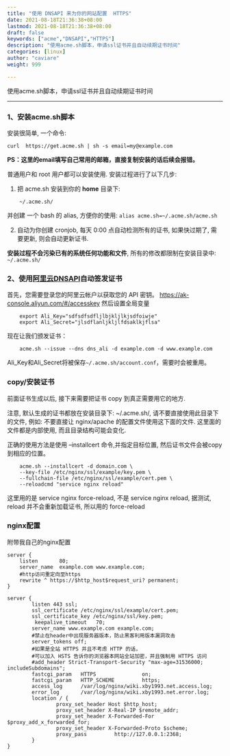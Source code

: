 ```yaml
---
title: "使用 DNSAPI 来为你的网站配置  HTTPS"
date: 2021-08-18T21:36:38+08:00
lastmod: 2021-08-18T21:36:38+08:00
draft: false
keywords: ["acme","DNSAPI","HTTPS"]
description: "使用acme.sh脚本，申请ssl证书并且自动续期证书时间"
categories: [linux]
author: "caviare"
weight: 999

---
```


使用acme.sh脚本，申请ssl证书并且自动续期证书时间


<!--more-->

---

### 1、安装**acme.sh**脚本

安装很简单, 一个命令:
```
curl  https://get.acme.sh | sh -s email=my@example.com
```

**PS：这里的email填写自己常用的邮箱，直接复制安装的话后续会报错。**

普通用户和 root 用户都可以安装使用.
安装过程进行了以下几步:

1) 把 acme.sh 安装到你的 **home** 目录下:

```
    ~/.acme.sh/
```
并创建 一个 bash 的 alias, 方便你的使用:  `alias acme.sh=~/.acme.sh/acme.sh`

2) 自动为你创建 cronjob,  每天 0:00 点自动检测所有的证书, 如果快过期了, 需要更新, 则会自动更新证书.

**安装过程不会污染已有的系统任何功能和文件**, 所有的修改都限制在安装目录中: `~/.acme.sh/`

### 2、使用[阿里云DNSAPI](https://ak-console.aliyun.com/#/accesskey)自动签发证书

首先，您需要登录您的阿里云帐户以获取您的 API 密钥。 https://ak-console.aliyun.com/#/accesskey
然后设置全局变量
```
    export Ali_Key="sdfsdfsdfljlbjkljlkjsdfoiwje"
    export Ali_Secret="jlsdflanljkljlfdsaklkjflsa"
```
现在让我们颁发证书：
```
    acme.sh --issue --dns dns_ali -d example.com -d www.example.com
```
Ali_Key和Ali_Secret将被保存`~/.acme.sh/account.conf`，需要时会被重用。

### copy/安装证书

前面证书生成以后, 接下来需要把证书 copy 到真正需要用它的地方.

注意, 默认生成的证书都放在安装目录下: ~/.acme.sh/, 请不要直接使用此目录下的文件, 例如: 不要直接让 nginx/apache 的配置文件使用这下面的文件. 这里面的文件都是内部使用, 而且目录结构可能会变化.

正确的使用方法是使用 –installcert 命令,并指定目标位置, 然后证书文件会被copy到相应的位置。

```
    acme.sh --installcert -d domain.com \
    --key-file /etc/nginx/ssl/example/key.pem \
    --fullchain-file /etc/nginx/ssl/example/cert.pem \
    --reloadcmd "service nginx reload"
```
 
这里用的是 service nginx force-reload, 不是 service nginx reload, 据测试, reload 并不会重新加载证书, 所以用的 force-reload

### nginx配置 
附带我自己的nginx配置
```
server {
    listen       80;
    server_name  example.com www.example.com;
    #http访问重定向至https
    rewrite ^ https://$http_host$request_uri? permanent;
}

server {
        listen 443 ssl;
        ssl_certificate /etc/nginx/ssl/example/cert.pem;
        ssl_certificate_key /etc/nginx/ssl/key.pem;
         keepalive_timeout   70;
        server_name www.example.com example.com;
        #禁止在header中出现服务器版本，防止黑客利用版本漏洞攻击
        server_tokens off;
        #如果是全站 HTTPS 并且不考虑 HTTP 的话，
        #可以加入 HSTS 告诉你的浏览器本网站全站加密，并且强制用 HTTPS 访问
        #add_header Strict-Transport-Security "max-age=31536000; includeSubdomains";
        fastcgi_param   HTTPS               on;
        fastcgi_param   HTTP_SCHEME         https;
        access_log      /var/log/nginx/wiki.xby1993.net.access.log;
        error_log       /var/log/nginx/wiki.xby1993.net.error.log;
        location / {
                proxy_set_header Host $http_host;
                proxy_set_header X-Real-IP $remote_addr;
                proxy_set_header X-Forwarded-For $proxy_add_x_forwarded_for;
                proxy_set_header X-Forwarded-Proto $scheme;
                proxy_pass         http://127.0.0.1:2368;
        }
}

```

